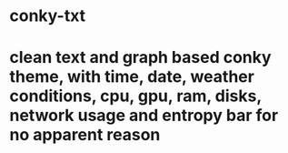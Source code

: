 # conky-txt
# clean text and graph based conky theme, with time, date, weather conditions, cpu, gpu, ram, disks, network usage and entropy bar for no apparent reason
